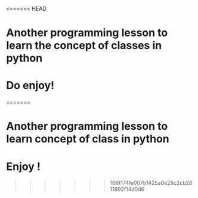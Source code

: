 <<<<<<< HEAD
# Another programming lesson to learn the concept of classes in python
# Do enjoy!
=======
# Another programming lesson to learn concept of class in python
# Enjoy !
>>>>>>> 166f174fe007b1425a0e29c2cb2811892f14d0d6

